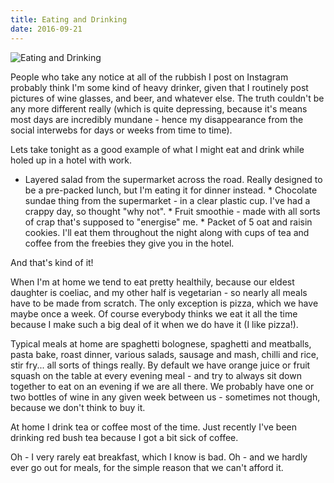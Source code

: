 ```yaml
---
title: Eating and Drinking
date: 2016-09-21
---
```


![Eating and Drinking](https://source.unsplash.com/jpkvklXwt98/1600x900)

People who take any notice at all of the rubbish I post on Instagram probably think I'm some kind of heavy drinker, given that I routinely post pictures of wine glasses, and beer, and whatever else. The truth couldn't be any more different really (which is quite depressing, because it's means most days are incredibly mundane - hence my disappearance from the social interwebs for days or weeks from time to time).

Lets take tonight as a good example of what I might eat and drink while holed up in a hotel with work.

 * Layered salad from the supermarket across the road. Really designed to be a    pre-packed lunch, but I'm eating it for dinner instead.          * Chocolate sundae thing from the supermarket - in a clear plastic cup. I've    had a crappy day, so thought "why not".          * Fruit smoothie - made with all sorts of crap that's supposed to "energise"    me.          * Packet of 5 oat and raisin cookies. I'll eat them throughout the night along    with cups of tea and coffee from the freebies they give you in the hotel.        

And that's kind of it!

When I'm at home we tend to eat pretty healthily, because our eldest daughter is coeliac, and my other half is vegetarian - so nearly all meals have to be made from scratch. The only exception is pizza, which we have maybe once a week. Of course everybody thinks we eat it all the time because I make such a big deal of it when we do have it (I like pizza!).

Typical meals at home are spaghetti bolognese, spaghetti and meatballs, pasta bake, roast dinner, various salads, sausage and mash, chilli and rice, stir fry... all sorts of things really. By default we have orange juice or fruit squash on the table at every evening meal - and try to always sit down together to eat on an evening if we are all there. We probably have one or two bottles of wine in any given week between us - sometimes not though, because we don't think to buy it.

At home I drink tea or coffee most of the time. Just recently I've been drinking red bush tea because I got a bit sick of coffee.

Oh - I very rarely eat breakfast, which I know is bad. Oh - and we hardly ever go out for meals, for the simple reason that we can't afford it.
